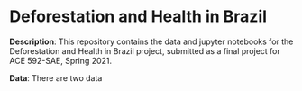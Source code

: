 # Deforestation and Health in Brazil

**Description**: This repository contains the data and jupyter notebooks for the Deforestation and Health in Brazil project, submitted as a final project for ACE 592-SAE, Spring 2021.

**Data**: There are two data
